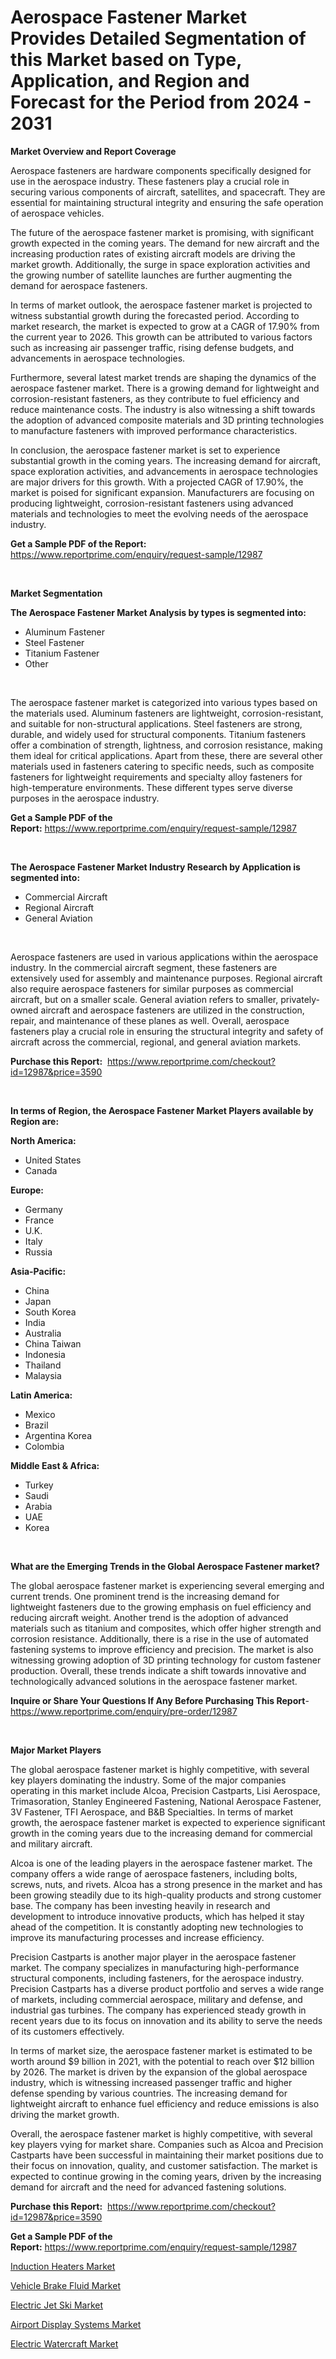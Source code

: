 <p><h1>Aerospace Fastener Market Provides Detailed Segmentation of this Market based on Type, Application, and Region and Forecast for the Period from 2024 - 2031</h1></p><p><strong>Market Overview and Report Coverage</strong></p>
<p><p>Aerospace fasteners are hardware components specifically designed for use in the aerospace industry. These fasteners play a crucial role in securing various components of aircraft, satellites, and spacecraft. They are essential for maintaining structural integrity and ensuring the safe operation of aerospace vehicles.</p><p>The future of the aerospace fastener market is promising, with significant growth expected in the coming years. The demand for new aircraft and the increasing production rates of existing aircraft models are driving the market growth. Additionally, the surge in space exploration activities and the growing number of satellite launches are further augmenting the demand for aerospace fasteners.</p><p>In terms of market outlook, the aerospace fastener market is projected to witness substantial growth during the forecasted period. According to market research, the market is expected to grow at a CAGR of 17.90% from the current year to 2026. This growth can be attributed to various factors such as increasing air passenger traffic, rising defense budgets, and advancements in aerospace technologies.</p><p>Furthermore, several latest market trends are shaping the dynamics of the aerospace fastener market. There is a growing demand for lightweight and corrosion-resistant fasteners, as they contribute to fuel efficiency and reduce maintenance costs. The industry is also witnessing a shift towards the adoption of advanced composite materials and 3D printing technologies to manufacture fasteners with improved performance characteristics.</p><p>In conclusion, the aerospace fastener market is set to experience substantial growth in the coming years. The increasing demand for aircraft, space exploration activities, and advancements in aerospace technologies are major drivers for this growth. With a projected CAGR of 17.90%, the market is poised for significant expansion. Manufacturers are focusing on producing lightweight, corrosion-resistant fasteners using advanced materials and technologies to meet the evolving needs of the aerospace industry.</p></p>
<p><strong>Get a Sample PDF of the Report:</strong> <a href="https://www.reportprime.com/enquiry/request-sample/12987">https://www.reportprime.com/enquiry/request-sample/12987</a></p>
<p>&nbsp;</p>
<p><strong>Market Segmentation</strong></p>
<p><strong>The Aerospace Fastener Market Analysis by types is segmented into:</strong></p>
<p><ul><li>Aluminum Fastener</li><li>Steel Fastener</li><li>Titanium Fastener</li><li>Other</li></ul></p>
<p>&nbsp;</p>
<p><p>The aerospace fastener market is categorized into various types based on the materials used. Aluminum fasteners are lightweight, corrosion-resistant, and suitable for non-structural applications. Steel fasteners are strong, durable, and widely used for structural components. Titanium fasteners offer a combination of strength, lightness, and corrosion resistance, making them ideal for critical applications. Apart from these, there are several other materials used in fasteners catering to specific needs, such as composite fasteners for lightweight requirements and specialty alloy fasteners for high-temperature environments. These different types serve diverse purposes in the aerospace industry.</p></p>
<p><strong>Get a Sample PDF of the Report:</strong>&nbsp;<a href="https://www.reportprime.com/enquiry/request-sample/12987">https://www.reportprime.com/enquiry/request-sample/12987</a></p>
<p>&nbsp;</p>
<p><strong>The Aerospace Fastener Market Industry Research by Application is segmented into:</strong></p>
<p><ul><li>Commercial Aircraft</li><li>Regional Aircraft</li><li>General Aviation</li></ul></p>
<p>&nbsp;</p>
<p><p>Aerospace fasteners are used in various applications within the aerospace industry. In the commercial aircraft segment, these fasteners are extensively used for assembly and maintenance purposes. Regional aircraft also require aerospace fasteners for similar purposes as commercial aircraft, but on a smaller scale. General aviation refers to smaller, privately-owned aircraft and aerospace fasteners are utilized in the construction, repair, and maintenance of these planes as well. Overall, aerospace fasteners play a crucial role in ensuring the structural integrity and safety of aircraft across the commercial, regional, and general aviation markets.</p></p>
<p><strong>Purchase this Report:</strong>&nbsp; <a href="https://www.reportprime.com/checkout?id=12987&price=3590">https://www.reportprime.com/checkout?id=12987&price=3590</a></p>
<p>&nbsp;</p>
<p><strong>In terms of Region, the Aerospace Fastener Market Players available by Region are:</strong></p>
<p>
    <p> <strong> North America: </strong>
        <ul>
            <li>United States</li>
            <li>Canada</li>
        </ul>
        </p> 
    <p> <strong> Europe: </strong>
        <ul>
            <li>Germany</li>
            <li>France</li>
            <li>U.K.</li>
            <li>Italy</li>
            <li>Russia</li>
        </ul>
        </p> 
    <p> <strong> Asia-Pacific: </strong>
        <ul>
            <li>China</li>
            <li>Japan</li>
            <li>South Korea</li>
            <li>India</li>
            <li>Australia</li>
            <li>China Taiwan</li>
            <li>Indonesia</li>
            <li>Thailand</li>
            <li>Malaysia</li>
        </ul>
        </p> 
    <p> <strong> Latin America: </strong>
        <ul>
            <li>Mexico</li>
            <li>Brazil</li>
            <li>Argentina Korea</li>
            <li>Colombia</li>
        </ul>
        </p> 
    <p> <strong> Middle East & Africa: </strong>
        <ul>
            <li>Turkey</li>
            <li>Saudi</li>
            <li>Arabia</li>
            <li>UAE</li>
            <li>Korea</li>
        </ul>
    </p>
    </p>
<p>&nbsp;</p>
<p><strong>What are the Emerging Trends in the Global Aerospace Fastener market?</strong></p>
<p><p>The global aerospace fastener market is experiencing several emerging and current trends. One prominent trend is the increasing demand for lightweight fasteners due to the growing emphasis on fuel efficiency and reducing aircraft weight. Another trend is the adoption of advanced materials such as titanium and composites, which offer higher strength and corrosion resistance. Additionally, there is a rise in the use of automated fastening systems to improve efficiency and precision. The market is also witnessing growing adoption of 3D printing technology for custom fastener production. Overall, these trends indicate a shift towards innovative and technologically advanced solutions in the aerospace fastener market.</p></p>
<p><strong>Inquire or Share Your Questions If Any Before Purchasing This Report</strong>- <a href="https://www.reportprime.com/enquiry/pre-order/12987">https://www.reportprime.com/enquiry/pre-order/12987</a></p>
<p>&nbsp;</p>
<p><strong>Major Market Players</strong></p>
<p><p>The global aerospace fastener market is highly competitive, with several key players dominating the industry. Some of the major companies operating in this market include Alcoa, Precision Castparts, Lisi Aerospace, Trimasoration, Stanley Engineered Fastening, National Aerospace Fastener, 3V Fastener, TFI Aerospace, and B&B Specialties. In terms of market growth, the aerospace fastener market is expected to experience significant growth in the coming years due to the increasing demand for commercial and military aircraft.</p><p>Alcoa is one of the leading players in the aerospace fastener market. The company offers a wide range of aerospace fasteners, including bolts, screws, nuts, and rivets. Alcoa has a strong presence in the market and has been growing steadily due to its high-quality products and strong customer base. The company has been investing heavily in research and development to introduce innovative products, which has helped it stay ahead of the competition. It is constantly adopting new technologies to improve its manufacturing processes and increase efficiency.</p><p>Precision Castparts is another major player in the aerospace fastener market. The company specializes in manufacturing high-performance structural components, including fasteners, for the aerospace industry. Precision Castparts has a diverse product portfolio and serves a wide range of markets, including commercial aerospace, military and defense, and industrial gas turbines. The company has experienced steady growth in recent years due to its focus on innovation and its ability to serve the needs of its customers effectively.</p><p>In terms of market size, the aerospace fastener market is estimated to be worth around $9 billion in 2021, with the potential to reach over $12 billion by 2026. The market is driven by the expansion of the global aerospace industry, which is witnessing increased passenger traffic and higher defense spending by various countries. The increasing demand for lightweight aircraft to enhance fuel efficiency and reduce emissions is also driving the market growth.</p><p>Overall, the aerospace fastener market is highly competitive, with several key players vying for market share. Companies such as Alcoa and Precision Castparts have been successful in maintaining their market positions due to their focus on innovation, quality, and customer satisfaction. The market is expected to continue growing in the coming years, driven by the increasing demand for aircraft and the need for advanced fastening solutions.</p></p>
<p><strong>Purchase this Report:</strong>&nbsp;&nbsp;<a href="https://www.reportprime.com/checkout?id=12987&price=3590">https://www.reportprime.com/checkout?id=12987&price=3590</a></p>
<p></p>
<p><strong>Get a Sample PDF of the Report:</strong>&nbsp;<a href="https://www.reportprime.com/enquiry/request-sample/12987">https://www.reportprime.com/enquiry/request-sample/12987</a></p>
<p><p><a href="https://github.com/kuntayevaz/Market-Research-Report-List-2/blob/main/induction-heaters-market.md">Induction Heaters Market</a></p><p><a href="https://www.linkedin.com/pulse/vehicle-brake-fluid-market-size-growth-forecast-from-2023-psh8e/">Vehicle Brake Fluid Market</a></p><p><a href="https://www.linkedin.com/pulse/electric-jet-ski-market-research-report-unlocks-analysis-financial-syhte/">Electric Jet Ski Market</a></p><p><a href="https://github.com/Krish2023na/Market-Research-Report-List-2/blob/main/airport-display-systems-market.md">Airport Display Systems Market</a></p><p><a href="https://www.linkedin.com/pulse/electric-watercraft-market-research-report-provides-thorough-trf8e/">Electric Watercraft Market</a></p></p>